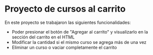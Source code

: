 # Proyecto de cursos al carrito

En este proyecto se trabajaron las siguientes funcionalidades:

- Poder presionar el botón de "Agregar al carrito" y visualizarlo en la sección del carrito en el HTML 
- Modificar la cantidad si el mismo curso se agrega más de una vez 
- Eliminar un curso o vaciar completamente el carrito

